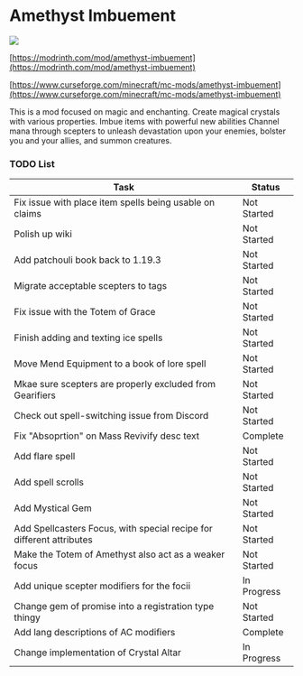 # Amethyst Imbuement
<p align="left">
<a href="https://opensource.org/licenses/MIT"><img src="https://img.shields.io/badge/License-MIT-brightgreen.svg"></a>
</p>

[https://modrinth.com/mod/amethyst-imbuement](https://modrinth.com/mod/amethyst-imbuement)

[https://www.curseforge.com/minecraft/mc-mods/amethyst-imbuement](https://www.curseforge.com/minecraft/mc-mods/amethyst-imbuement)

This is a mod focused on magic and enchanting. 
Create magical crystals with various properties. 
Imbue items with powerful new abilities 
Channel mana through scepters to unleash devastation upon your enemies, bolster you and your allies, and summon creatures.

### TODO List
|Task|Status|
|----|------|
|Fix issue with place item spells being usable on claims|Not Started|
|Polish up wiki|Not Started|
|Add patchouli book back to 1.19.3|Not Started|
|Migrate acceptable scepters to tags|Not Started|
|Fix issue with the Totem of Grace|Not Started|
|Finish adding and texting ice spells|Not Started|
|Move Mend Equipment to a book of lore spell|Not Started|
|Mkae sure scepters are properly excluded from Gearifiers|Not Started|
|Check out spell-switching issue from Discord|Not Started|
|Fix "Absoprtion" on Mass Revivify desc text|Complete|
|Add flare spell|Not Started|
|Add spell scrolls|Not Started|
|Add Mystical Gem|Not Started|
|Add Spellcasters Focus, with special recipe for different attributes|Not Started|
|Make the Totem of Amethyst also act as a weaker focus|Not Started|
|Add unique scepter modifiers for the focii|In Progress|
|Change gem of promise into a registration type thingy|Not Started|
|Add lang descriptions of AC modifiers|Complete|
|Change implementation of Crystal Altar|In Progress|


